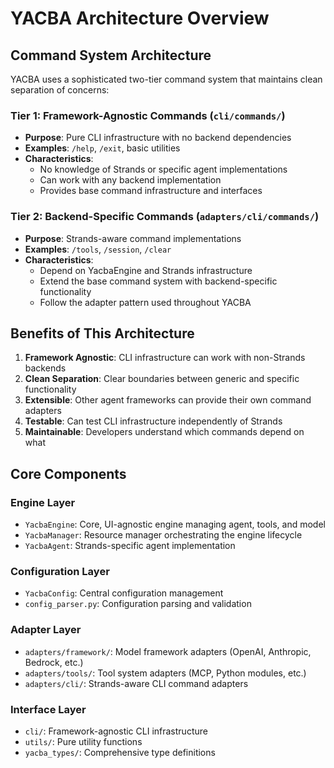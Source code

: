 # YACBA Architecture Overview

## Command System Architecture

YACBA uses a sophisticated two-tier command system that maintains clean separation of concerns:

### Tier 1: Framework-Agnostic Commands (`cli/commands/`)
- **Purpose**: Pure CLI infrastructure with no backend dependencies
- **Examples**: `/help`, `/exit`, basic utilities
- **Characteristics**:
  - No knowledge of Strands or specific agent implementations
  - Can work with any backend implementation
  - Provides base command infrastructure and interfaces

### Tier 2: Backend-Specific Commands (`adapters/cli/commands/`)
- **Purpose**: Strands-aware command implementations
- **Examples**: `/tools`, `/session`, `/clear`
- **Characteristics**:
  - Depend on YacbaEngine and Strands infrastructure
  - Extend the base command system with backend-specific functionality
  - Follow the adapter pattern used throughout YACBA

## Benefits of This Architecture

1. **Framework Agnostic**: CLI infrastructure can work with non-Strands backends
2. **Clean Separation**: Clear boundaries between generic and specific functionality
3. **Extensible**: Other agent frameworks can provide their own command adapters
4. **Testable**: Can test CLI infrastructure independently of Strands
5. **Maintainable**: Developers understand which commands depend on what

## Core Components

### Engine Layer
- `YacbaEngine`: Core, UI-agnostic engine managing agent, tools, and model
- `YacbaManager`: Resource manager orchestrating the engine lifecycle
- `YacbaAgent`: Strands-specific agent implementation

### Configuration Layer
- `YacbaConfig`: Central configuration management
- `config_parser.py`: Configuration parsing and validation

### Adapter Layer
- `adapters/framework/`: Model framework adapters (OpenAI, Anthropic, Bedrock, etc.)
- `adapters/tools/`: Tool system adapters (MCP, Python modules, etc.)
- `adapters/cli/`: Strands-aware CLI command adapters

### Interface Layer
- `cli/`: Framework-agnostic CLI infrastructure
- `utils/`: Pure utility functions
- `yacba_types/`: Comprehensive type definitions